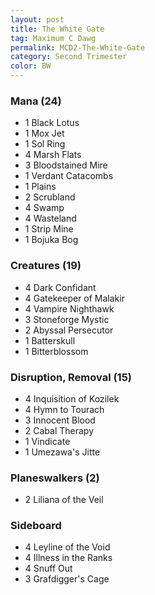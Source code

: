 ```yaml
---
layout: post
title: The White Gate
tag: Maximum C Dawg
permalink: MCD2-The-White-Gate
category: Second Trimester
color: BW
---
```


### Mana (24)
- 1 Black Lotus
- 1 Mox Jet
- 1 Sol Ring
- 4 Marsh Flats
- 3 Bloodstained Mire
- 1 Verdant Catacombs
- 1 Plains
- 2 Scrubland
- 4 Swamp
- 4 Wasteland
- 1 Strip Mine
- 1 Bojuka Bog

### Creatures (19)
- 4 Dark Confidant
- 4 Gatekeeper of Malakir
- 4 Vampire Nighthawk
- 3 Stoneforge Mystic
- 2 Abyssal Persecutor
- 1 Batterskull
- 1 Bitterblossom

### Disruption, Removal (15)
- 4 Inquisition of Kozilek
- 4 Hymn to Tourach
- 3 Innocent Blood
- 2 Cabal Therapy
- 1 Vindicate
- 1 Umezawa's Jitte

### Planeswalkers (2)
- 2 Liliana of the Veil

### Sideboard
- 4 Leyline of the Void
- 4 Illness in the Ranks
- 4 Snuff Out
- 3 Grafdigger's Cage
